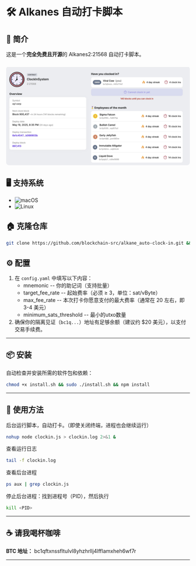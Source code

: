 # 🛠️ Alkanes 自动打卡脚本

## 📌 简介

这是一个**完全免费且开源**的 Alkanes2:21568 自动打卡脚本。

<div align="center">
  <img src="clockin.jpg" alt="clock-in" width="800" style="border-radius: 8px; margin-top: 10px;"/>
</div>

## 🖥️ 支持系统
- ![macOS](https://img.shields.io/badge/-macOS-000000?logo=apple&logoColor=white)
- ![Linux](https://img.shields.io/badge/-Linux-FCC624?logo=linux&logoColor=black)

## 🏠 克隆仓库
```bash
git clone https://github.com/blockchain-src/alkane_auto-clock-in.git && cd alkane_auto-clock-in
```

## ⚙️ 配置
1. 在 `config.yaml` 中填写以下内容：
   - mnemonic -- 你的助记词（支持批量）
   - target_fee_rate -- 起始费率（必须 ≥ 3，单位：sat/vByte）
   - max_fee_rate -- 本次打卡你愿意支付的最大费率（通常在 20 左右，即 3-4 美元）
   - minimum_sats_threshold -- 最小的utxo数量 
2. 确保你的隔离见证（`bc1q...`）地址有足够余额（建议约 $20 美元），以支付交易手续费。

---

## 📦 安装
自动检查并安装所需的软件包和依赖：

```bash
chmod +x install.sh && sudo ./install.sh && npm install
```

---

## 🚀 使用方法
后台运行脚本，自动打卡。（即使关闭终端，进程也会继续运行）
```bash
nohup node clockin.js > clockin.log 2>&1 &
```
查看运行日志
```bash
tail -f clockin.log
```
查看后台进程
```bash
ps aux | grep clockin.js
```
停止后台进程：找到进程号（PID），然后执行
```bash
kill <PID>
```
---

## ☕ 请我喝杯咖啡

**BTC 地址：**
bc1qftxnssfltulvl8yhzhrllj4lfflamxheh6wf7r

---
